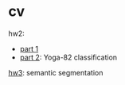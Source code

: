 # cv

hw2:
- [part 1](https://github.com/bulkobubulko/cv/blob/main/hw2-part1.ipynb)
- [part 2](https://github.com/bulkobubulko/cv/blob/main/hw2-part2.ipynb): Yoga-82 classification

[hw3](https://github.com/bulkobubulko/cv/tree/main/hw3): semantic segmentation